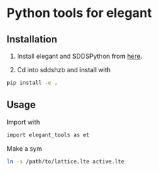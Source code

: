 # Python tools for elegant

## Installation
1. Install elegant and SDDSPython from [here](https://www.aps.anl.gov/Accelerator-Operations-Physics/Software).

2. Cd into sddshzb and install with
```bash
pip install -e .
```

## Usage
Import with
```bash
import elegant_tools as et
```

Make a sym
```bash
ln -s /path/to/lattice.lte active.lte
```